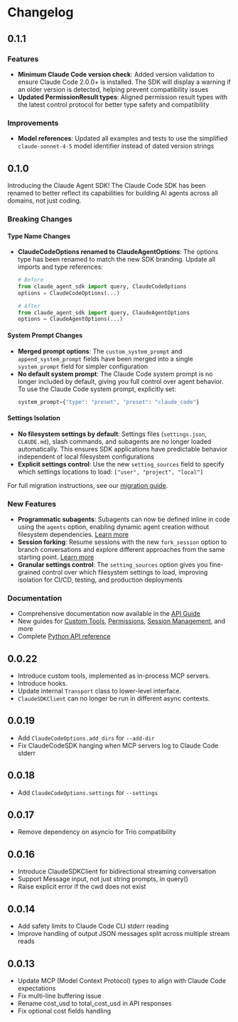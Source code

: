 # Changelog

## 0.1.1

### Features

- **Minimum Claude Code version check**: Added version validation to ensure Claude Code 2.0.0+ is installed. The SDK will display a warning if an older version is detected, helping prevent compatibility issues
- **Updated PermissionResult types**: Aligned permission result types with the latest control protocol for better type safety and compatibility

### Improvements

- **Model references**: Updated all examples and tests to use the simplified `claude-sonnet-4-5` model identifier instead of dated version strings

## 0.1.0

Introducing the Claude Agent SDK! The Claude Code SDK has been renamed to better reflect its capabilities for building AI agents across all domains, not just coding.

### Breaking Changes

#### Type Name Changes

- **ClaudeCodeOptions renamed to ClaudeAgentOptions**: The options type has been renamed to match the new SDK branding. Update all imports and type references:

  ```python
  # Before
  from claude_agent_sdk import query, ClaudeCodeOptions
  options = ClaudeCodeOptions(...)

  # After
  from claude_agent_sdk import query, ClaudeAgentOptions
  options = ClaudeAgentOptions(...)
  ```

#### System Prompt Changes

- **Merged prompt options**: The `custom_system_prompt` and `append_system_prompt` fields have been merged into a single `system_prompt` field for simpler configuration
- **No default system prompt**: The Claude Code system prompt is no longer included by default, giving you full control over agent behavior. To use the Claude Code system prompt, explicitly set:
  ```python
  system_prompt={"type": "preset", "preset": "claude_code"}
  ```

#### Settings Isolation

- **No filesystem settings by default**: Settings files (`settings.json`, `CLAUDE.md`), slash commands, and subagents are no longer loaded automatically. This ensures SDK applications have predictable behavior independent of local filesystem configurations
- **Explicit settings control**: Use the new `setting_sources` field to specify which settings locations to load: `["user", "project", "local"]`

For full migration instructions, see our [migration guide](https://docs.claude.com/en/docs/claude-code/sdk/migration-guide).

### New Features

- **Programmatic subagents**: Subagents can now be defined inline in code using the `agents` option, enabling dynamic agent creation without filesystem dependencies. [Learn more](https://docs.claude.com/en/api/agent-sdk/subagents)
- **Session forking**: Resume sessions with the new `fork_session` option to branch conversations and explore different approaches from the same starting point. [Learn more](https://docs.claude.com/en/api/agent-sdk/sessions)
- **Granular settings control**: The `setting_sources` option gives you fine-grained control over which filesystem settings to load, improving isolation for CI/CD, testing, and production deployments

### Documentation

- Comprehensive documentation now available in the [API Guide](https://docs.claude.com/en/api/agent-sdk/overview)
- New guides for [Custom Tools](https://docs.claude.com/en/api/agent-sdk/custom-tools), [Permissions](https://docs.claude.com/en/api/agent-sdk/permissions), [Session Management](https://docs.claude.com/en/api/agent-sdk/sessions), and more
- Complete [Python API reference](https://docs.claude.com/en/api/agent-sdk/python)

## 0.0.22

- Introduce custom tools, implemented as in-process MCP servers.
- Introduce hooks.
- Update internal `Transport` class to lower-level interface.
- `ClaudeSDKClient` can no longer be run in different async contexts.

## 0.0.19

- Add `ClaudeCodeOptions.add_dirs` for `--add-dir`
- Fix ClaudeCodeSDK hanging when MCP servers log to Claude Code stderr

## 0.0.18

- Add `ClaudeCodeOptions.settings` for `--settings`

## 0.0.17

- Remove dependency on asyncio for Trio compatibility

## 0.0.16

- Introduce ClaudeSDKClient for bidirectional streaming conversation
- Support Message input, not just string prompts, in query()
- Raise explicit error if the cwd does not exist

## 0.0.14

- Add safety limits to Claude Code CLI stderr reading
- Improve handling of output JSON messages split across multiple stream reads

## 0.0.13

- Update MCP (Model Context Protocol) types to align with Claude Code expectations
- Fix multi-line buffering issue
- Rename cost_usd to total_cost_usd in API responses
- Fix optional cost fields handling
